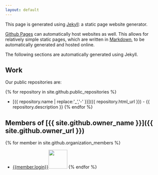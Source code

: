 ```yaml
---
layout: default
---
```


This page is generated using [Jekyll](http://jekyllrb.com/): a static page website generator.

[Github Pages](https://pages.github.com/) can automatically host websites as well.
This allows for relatively simple static pages, which are written in [Markdown](https://daringfireball.net/projects/markdown/), to be automatically generated and hosted online.

The following sections are automatically generated using Jekyll.

## Work

Our public repositories are:

{% for repository in site.github.public_repositories %}
  * [{{ repository.name | replace:'_','-' }}]({{ repository.html_url }}) - {{ repository.description }}
{% endfor %}

## Members of [{{ site.github.owner_name }}]({{ site.github.owner_url }})

{% for member in site.github.organization_members %}
 * [{{member.login}}]({{member.html_url}})<img src="{{member.avatar_url}}" width="60">
{% endfor %}
